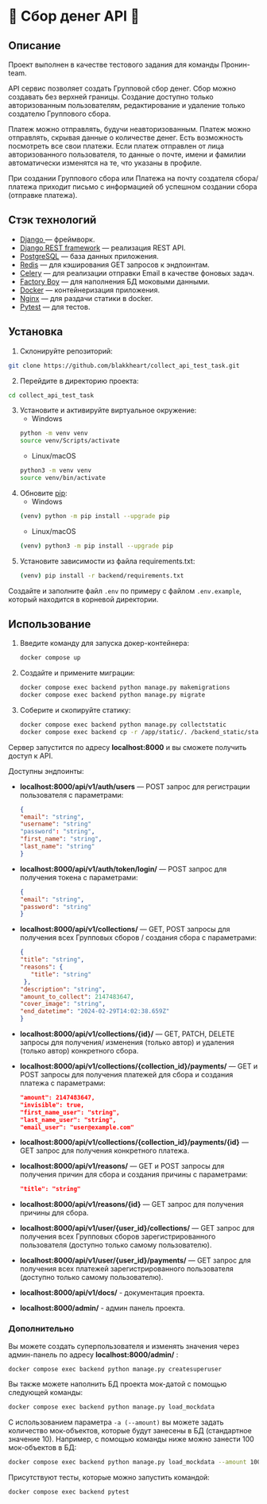 
# 💸 Сбор денег API 💸

## Описание

Проект выполнен в качестве тестового задания для команды Пронин-team.

API сервис позволяет создать Групповой сбор денег. Сбор можно создавать без верхней границы. Создание доступно только авторизованным пользователям, редактирование и удаление только создателю Группового сбора.

Платеж можно отправлять, будучи неавторизованным. Платеж можно отправлять, скрывая данные о количестве денег. Есть возможность посмотреть все свои платежи. Если платеж отправлен от лица авторизованного пользователя, то данные о почте, имени и фамилии автоматически изменятся на те, что указаны в профиле.

При создании Группового сбора или Платежа на почту создателя сбора/платежа приходит письмо с информацией об успешном создании сбора (отправке платежа).

## Стэк технологий

- [Django ](https://www.djangoproject.com/) — фреймворк.
- [Django REST framework](https://www.django-rest-framework.org/) — реализация REST API.
- [PostgreSQL](https://www.postgresql.org/) — база данных приложения.
- [Redis](https://redis.io/)  — для кэширования GET запросов к эндпоинтам.
- [Celery](https://docs.celeryq.dev/en/stable/) — для реализации отправки Email в качестве фоновых задач.
- [Factory Boy](https://factoryboy.readthedocs.io/en/stable/) — для наполнения БД моковыми данными.
- [Docker](https://www.docker.com/) — контейнеризация приложения.
- [Nginx](https://www.nginx.com/)  — для раздачи статики в docker.
- [Pytest](https://docs.pytest.org/en/8.0.x/) — для тестов.

## Установка

1. Склонируйте репозиторий:
```bash
git clone https://github.com/blakkheart/collect_api_test_task.git
```
2. Перейдите в директорию проекта:
```bash
cd collect_api_test_task
```
3. Установите и активируйте виртуальное окружение:
   - Windows
   ```bash
   python -m venv venv
   source venv/Scripts/activate
   ```
   - Linux/macOS
   ```bash
   python3 -m venv venv
   source venv/bin/activate
   ```
4. Обновите [pip](https://pip.pypa.io/en/stable/):
   - Windows
   ```bash
   (venv) python -m pip install --upgrade pip
   ```
   - Linux/macOS
   ```bash
   (venv) python3 -m pip install --upgrade pip
   ```
5. Установите зависимости из файла requirements.txt:
   ```bash
   (venv) pip install -r backend/requirements.txt
   ```
Создайте и заполните файл `.env` по примеру с файлом `.env.example`, который находится в корневой директории.



## Использование  

1. Введите команду для запуска докер-контейнера:
	```bash
	docker compose up
	```
2. Создайте и примените миграции: 
	```bash
	docker compose exec backend python manage.py makemigrations
	docker compose exec backend python manage.py migrate
	```
4. Соберите и скопируйте статику:
	```bash
	docker compose exec backend python manage.py collectstatic
	docker compose exec backend cp -r /app/static/. /backend_static/static
	```
Cервер запустится по адресу **localhost:8000** и вы сможете получить доступ к API.

Доступны эндпоинты:
 - **localhost:8000/api/v1/auth/users**   —   POST запрос для регистрации пользователя c параметрами:
	 ```json
	 {
	 "email": "string",
	 "username": "string"
	 "password": "string",
	 "first_name": "string",
	 "last_name": "string"
	 }
	 ```
  - **localhost:8000/api/v1/auth/token/login/**   —   POST запрос для получения токена c параметрами:
	  ```json
	  {
	 "email": "string",
	 "password": "string"
	 }
	  ```
- **localhost:8000/api/v1/collections/**   —   GET, POST запросы для получения всех Групповых сборов / создания сбора с параметрами:
	 ```json
	{
	"title": "string",
	"reasons": {
	    "title": "string"
	  },
	"description": "string",
	"amount_to_collect": 2147483647,
	"cover_image": "string",
	"end_datetime": "2024-02-29T14:02:38.659Z"
	}
	```
 - **localhost:8000/api/v1/collections/{id}/**   — GET, PATCH, DELETE запросы для получения/ изменения (только автор) и удаления (только автор) конкретного сбора.
 -  **localhost:8000/api/v1/collections/{collection_id}/payments/**   — GET и POST запросы для получения платежей для сбора и создания платежа с параметрами:
	  ```json
      "amount": 2147483647,
      "invisible": true,
      "first_name_user": "string",
      "last_name_user": "string",
      "email_user": "user@example.com"
	  ```
-  **localhost:8000/api/v1/collections/{collection_id}/payments/{id}**   — GET запрос для получения конкретного платежа.
 -  **localhost:8000/api/v1/reasons/**   — GET и POST запросы для получения причин для сбора и создания причины с параметрами:
	  ```json
      "title": "string"
	  ```
 -  **localhost:8000/api/v1/reasons/{id}**   — GET запрос для получения причины для сбора.
 - **localhost:8000/api/v1/user/{user_id}/collections/**   — GET запрос для получения всех Групповых сборов зарегистрированного пользователя (доступно только самому пользователю).

- **localhost:8000/api/v1/user/{user_id}/payments/**   — GET запрос для получения всех платежей зарегистрированного пользователя (доступно только самому пользователю).
 - **localhost:8000/api/v1/docs/** - документация проекта.
- **localhost:8000/admin/** - админ панель проекта.

### Дополнительно
Вы можете создать суперпользователя и изменять значения через админ-панель по адресу **localhost:8000/admin/** :
```bash
docker compose exec backend python manage.py createsuperuser
```
Вы также можете наполнить БД проекта мок-датой с помощью следующей команды:
```bash
docker compose exec backend python manage.py load_mockdata
```
С использованием параметра `-a (--amount)` вы можете задать количество мок-объектов, которые будут занесены в БД (стандартное значение 10).
Например, с помощью команды ниже можно занести 100 мок-объектов в БД:	
```bash
docker compose exec backend python manage.py load_mockdata --amount 100
```

Присутствуют тесты, которые можно запустить командой: 
```bash
docker compose exec backend pytest
```